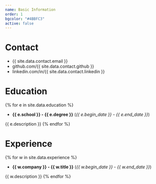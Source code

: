 ```yaml
---
name: Basic Information
order: 1
bgcolor: "#4BBFC3"
active: false
---
```


# Contact
- {{ site.data.contact.email }}
- github.com/{{ site.data.contact.github }}
- linkedin.com/in/{{ site.data.contact.linkedin }}

# Education

{% for e in site.data.education %}
- **{{ e.school }} - {{ e.degree }}** (*{{ e.begin_date }} - {{ e.end_date }}*)

{{ e.description }}
{% endfor %}

# Experience

{% for w in site.data.experience %}
- **{{ w.company }} - {{ w.title }}** (*{{ w.begin_date }} - {{ w.end_date }}*)

{{ w.description }}
{% endfor %}